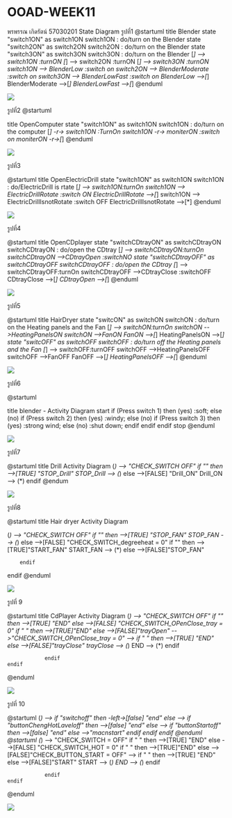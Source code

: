 # OOAD-WEEK11
พรพรรณ  เกิดรัตน์ 57030201
State Diagram
รูปที่1
@startuml
title Blender
state "switch1ON" as switch1ON
switch1ON :  do/turn on the Blender
state "switch2ON" as switch2ON
switch2ON :  do/turn on the Blender
state "switch3ON" as switch3ON
switch3ON :  do/turn on the Blender
[*] --> switch1ON :turnON
[*] --> switch2ON :turnON
[*] --> switch3ON :turnON
switch1ON --> BlenderLow :switch on
switch2ON --> BlenderModerate :switch on
switch3ON --> BlenderLowFast :switch on
BlenderLow -->[*]
BlenderModerate -->[*]
BlenderLowFast -->[*]
@enduml

![](http://www.plantuml.com/plantuml/img/ZP5D2i8m48NtSugXIw68oQuBAIvS-NC0SH5ie8MOG3EbrtUYDIQMYfimUU_bcna2jIVLqt0t0DIHqRWpsZQw1zP9O-77ZcxjvdmgK7cCDuWLLeYDMzFGMtGMgLr0Y0mX8aByZv0PGaQ4_8cuhAvObbjC9WunVfqxOj6HYVEX17_gSN0ZLY-7koUB9PcZuoCiCmlA6MolFAMvf0q7UJZuXkRo6p6fDOlF7tu0)

รูปที่2
@startuml

title OpenComputer
state "switch1ON" as switch1ON
switch1ON :  do/turn on the computer
[*] -r-> switch1ON :TurnOn
switch1ON -r-> moniterON :switch on
moniterON -r->[*]
@enduml

![](http://www.plantuml.com/plantuml/img/JOun2uD038Nt_8g7Oq5ALuSYTEyjtKe7qO07NaxkSlZt6vLQjoJlUnzfitP9IvY8rEl4S3FB8uQvA2UoK1bLNhpsuyqzAtGPnqR7X0OOubLB4aI1Zep-vtXVFgXJVSU9VXdevDJVW135MsC5ziHSz3-kZCcePHcsX-aB)

รูปที่3

@startuml
title OpenElectricDrill
state "switch1ON" as switch1ON
switch1ON : do/ElectricDrill is rtate 
[*] --> switch1ON:turnOn
switch1ON --> ElectricDrillRotate :switch ON
ElectricDrillRotate -->[*]
switch1ON --> ElectricDrillIsnotRotate :switch OFF
ElectricDrillIsnotRotate -->[*]
@enduml

![](http://www.plantuml.com/plantuml/img/SoWkIImgAStDuIh9BCb9LV0lICrppKbDBYdAJ7Ofoip9uG8gA4bLK2ekpon9pZ3qzrDII2nMWFEuu2m5AuMKV7qKlGgPnGf5OErSqLgn2hgwTWYDLYMbHNd-UKZwGT8eseFomNgj84eKW9PXamPg0ngEpnpFuhpy4dJ3tDouS2g26kcGcfS22XakBW00)

รูปที่4

@startuml
title OpenCDplayer
state "switchCDtrayON" as switchCDtrayON
switchCDtrayON : do/open the CDtray
[*] --> switchCDtrayON:turnOn
switchCDtrayON -->CDtrayOpen :switchNO
state "switchCDtrayOFF" as switchCDtrayOFF
switchCDtrayOFF : do/open the CDtray
[*] --> switchCDtrayOFF:turnOn
switchCDtrayOFF -->CDtrayClose :switchOFF
CDtrayClose -->[*]
CDtrayOpen -->[*]
@enduml  

![](http://www.plantuml.com/plantuml/img/bP312eCm38RlUOhWSI2xzp04fKVx06E7CWCANIjjH7pxHNH3dPVTcZ_fbwyj4jl8myi1T-m8JK--h7fd9ueWFIRCqjZnioqhZdOoTOOsuJw2VOaAct0DGa9k2PSOxfS7vldjS5Nn4BtnHu8ChkUPefPkRKwDjFvLqXeEzHzIMfzQ2UEhLRgGwECrRzl6CYLSs3nWJGhoZNmr8W2y0G00)

รูปที่5

@startuml
title HairDryer
state "switcON" as switchON
switchON : do/turn on the Heating panels and  the Fan
[*] --> switchON:turnOn
switchON -->HeatingPanelsON
switchON -->FanON
FanON -->[*]
HeatingPanelsON -->[*]
state "switcOFF" as switchOFF
switchOFF : do/turn off the Heating panels and  the Fan
[*] --> switchOFF:turnOFF
switchOFF -->HeatingPanelsOFF
switchOFF -->FanOFF
FanOFF -->[*]
HeatingPanelsOFF -->[*]
@enduml  

![](http://www.plantuml.com/plantuml/img/bL4z3u8m5DpVhtXXD27k38R1D4xWJXmQAT847wPznFZlVHJvrCMbVRthNU_IrBDstDqROCkDmPEsxkXUne4GR33oJylNF8jGUmnpdMSm3fXWsUwvSuGj8TUYDvejtV2XoJGUDPKOSAK9Yjq5u_WmsIIzCAVPJSYF_XpaovU44mz1mjeVnGusrqTubLsfPNYbO9gMyQlgt_nA3GLMZbyLjcmVNx1X-rrZnbD3fVmD8W2y0G00)

รูปที่6

@startuml

title blender - Activity Diagram 
start
if (Press switch 1) then (yes)
  :soft;
else (no)
  if (Press switch 2) then (yes)
  :windy;
  else (no)
    if (Press switch 3) then (yes)
    :strong wind;
    else (no)
      :shut down;
    endif
  endif
endif
stop
@enduml

![](http://www.plantuml.com/plantuml/img/RP1D3e9038NtFSLRmiA5kfCD9Xx0Ao1Je0dCc6cHS7iPrCI_JTkylkyrQQbMHHk7diZ4UiQbP-yuOeDZRN8Jct6IgetL05gz90soSsHLw2HMTzZci8uzifar9-2WeR62k5T6vaEIVfZTDpE9TtEnJE_O7t3_1QPp5eDlaHAALVcCI8vkDBWm-UVUEsderHzLBLofNERqYpi0)

รูปที่7

@startuml
title Drill  Activity Diagram 
(*) --> "CHECK_SWITCH OFF"
 if "" then
         -->[TRUE] "STOP_Drill"
         STOP_Drill --> (*)
else
        -->[FALSE] "Drill_ON"
        Drill_ON --> (*)
      endif
@endum

![](http://www.plantuml.com/plantuml/img/JOz12u9048NlyoiUUwh0ln3AgXX5HXeT8cJ9jGPM3-iM-EzJoVHTXddptWT3VkkKTU_Qa6DdD1B55gNjj4NmSFnXro5azRIg1j5giuRdRI5a4ibzaLrtkKoGnh4WS0KXu5ww8KpgixVyV8dk45cUdehGiZ5Yli_cYEtnf4shQTcFWqCs0CPOaHxd-kJykrZej-Ycv8h8x-Vmv1S0)

รูปที่8

@startuml
title Hair dryer Activity Diagram 

(*) --> "CHECK_SWITCH OFF"
 if "" then
         -->[TRUE] "STOP_FAN"
         STOP_FAN --> (*)
else
        -->[FALSE] "CHECK_SWITCH_degreeheat = 0"
        if "" then 
            -->[TRUE]"START_FAN"
            START_FAN --> (*)
        else
            -->[FALSE]"STOP_FAN"
            
        endif
endif
@enduml

![](http://www.plantuml.com/plantuml/img/RP312e9048RlynJ3dYeGUe52iSGeCjJe425BZhgW7jOjyErRBLkDvZ0BC_l_yys0tIWkrQCgGGbL4lfSI4nbInATkn9FeLhS29vBNY70R357oreZS_sjkq-YoovsVGmyZm6A31b3LL0DE8J-Uut3y_Q6B8g3K-8vHsQwGwctrDP0PKCmrdhE8Uh4ut59IhaaAeWhNE7I-1a0D3F649h12UCVY9xZK_w239q9q1Jgtq8wZBHEHGRlREkdE_4B)

รูปที่ 9


@startuml
title CdPlayer Activity Diagram 
(*) --> "CHECK_SWITCH OFF"
    if "" then
         -->[TRUE] "END"
    else
        -->[FALSE] "CHECK_SWITCH_OPenClose_tray = 0"
                if " " then 
                        -->[TRUE]"END"
                else
                    -->[FALSE]"trayOpen"
                    -->"CHECK_SWITCH_OPenClose_tray = 0"
                        --> if " " then
                                -->[TRUE] "END"
                            else
                                -->[FALSE]"trayClose"
                                trayClose --> (*)
                                END --> (*)
                            endif
          
                endif
    endif
@enduml

![](http://www.plantuml.com/plantuml/img/bP9XIyCm48Q_twzukKyg3Fm3oaRQig7OuIP-a562kyr0LgMDGl-zJJiqtTPL3q8ktFicpuMZSUbquJvtbfnnLg3MSwihAJ1vTURBk0gHqTj2xq1qSNM9qUWMhAQnkiiMpxEbcY9D4YO0Vi5im0pt9dbpRAAsl2mVd-8LE7w8-BT0dKHiAHHwaidzmfl2rx9qBhcoxwLahj0LRd0TNBWF3u6M0aV58we3g7rqQ0vzBHbxWlH3SkuJ_XyzC8TjzEe6__X4zBPsfis6cmTTFzAcWNfU1XqrxP-qag_D9b1Glw3DQ5plVgw_0G00)

รูปที่ 10

@startuml
 (*) --> if "switchoff" then
        -left->[false] "end"
        else
      --> if "buttonChengHotLaveloff" then
          -->[false] "end"
          else
         --> if "buttonStartoff" then
          -->[false] "end"
          else
          -->"macnstart"
          endif
          endif
          endif
@enduml
@startuml
(*) --> "CHECK_SWITCH = OFF"
    if " " then
         -->[TRUE] "END"
    else
        -->[FALSE] "CHECK_SWITCH_HOT = 0"
                if " " then 
                        -->[TRUE]"END"
                else
                    -->[FALSE]"CHECK_BUTTON_START = OFF" 
                        --> if " " then
                                -->[TRUE] "END"
                            else
                                -->[FALSE]"START"
                                START --> (*)
                                END --> (*)
                            endif
          
                endif
    endif

@enduml
 
![](http://www.plantuml.com/plantuml/img/SoWkIImgAStDuTBGqbJGrRLJK7BsS7NsZWyEzmnnzb2mLV1tSrFYKb1G0665p3G59I0ioKZD0_F10AWhEYGer3LMGSdLpqK98S65maZDAKxbGjRZvkWJ3DA4R66yXty8q58395EW0Cbg1Gn93AUWkGGAK9o0hW_Y7AXhd493GlpzueD378D2e860rrRi8KF8bGhOdKcKat4u7-nY9O8w81u3EHmOxmHL0rr9bDhKl9JCD2GLNBWLG5XS3a0QbFe0)
